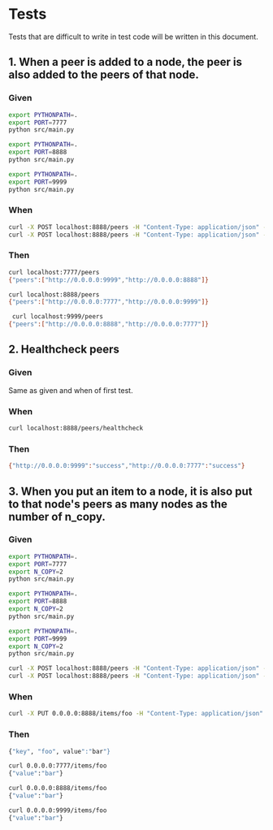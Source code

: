 # Tests

Tests that are difficult to write in test code will be written in this document.

## 1. When a peer is added to a node, the peer is also added to the peers of that node.

### Given

```bash
export PYTHONPATH=.
export PORT=7777
python src/main.py
```

```bash
export PYTHONPATH=.
export PORT=8888
python src/main.py
```

```bash
export PYTHONPATH=.
export PORT=9999
python src/main.py
```

### When

```bash
curl -X POST localhost:8888/peers -H "Content-Type: application/json" -d '{"peer_url":"http://0.0.0.0:7777"}'
curl -X POST localhost:8888/peers -H "Content-Type: application/json" -d '{"peer_url":"http://0.0.0.0:9999"}'
```

### Then

```bash
curl localhost:7777/peers
{"peers":["http://0.0.0.0:9999","http://0.0.0.0:8888"]}

curl localhost:8888/peers
{"peers":["http://0.0.0.0:7777","http://0.0.0.0:9999"]}

 curl localhost:9999/peers
{"peers":["http://0.0.0.0:8888","http://0.0.0.0:7777"]}
```

## 2. Healthcheck peers

### Given

Same as given and when of first test.

### When

```bash
curl localhost:8888/peers/healthcheck
```

### Then

```bash
{"http://0.0.0.0:9999":"success","http://0.0.0.0:7777":"success"}
```

## 3. When you put an item to a node, it is also put to that node's peers as many nodes as the number of n_copy.

### Given

```bash
export PYTHONPATH=.
export PORT=7777
export N_COPY=2
python src/main.py
```

```bash
export PYTHONPATH=.
export PORT=8888
export N_COPY=2
python src/main.py
```

```bash
export PYTHONPATH=.
export PORT=9999
export N_COPY=2
python src/main.py
```

```bash
curl -X POST localhost:8888/peers -H "Content-Type: application/json" -d '{"peer_url":"http://0.0.0.0:7777"}'
curl -X POST localhost:8888/peers -H "Content-Type: application/json" -d '{"peer_url":"http://0.0.0.0:9999"}'
```

### When

```bash
curl -X PUT 0.0.0.0:8888/items/foo -H "Content-Type: application/json" -d '{"value": "bar"}'
```

### Then

```bash
{"key", "foo", value":"bar"}
```

```bash
curl 0.0.0.0:7777/items/foo
{"value":"bar"}

curl 0.0.0.0:8888/items/foo
{"value":"bar"}

curl 0.0.0.0:9999/items/foo
{"value":"bar"}
```
